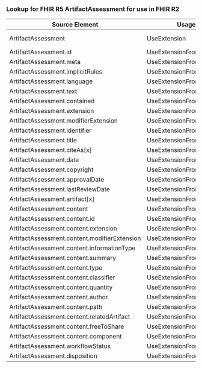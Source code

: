 ### Lookup for FHIR R5 ArtifactAssessment for use in FHIR R2

| Source Element | Usage | Target |
| -------------- | ----- | ------ |
| ArtifactAssessment | UseExtension | http://hl7.org/fhir/5.0/StructureDefinition/extension-ArtifactAssessment |
| ArtifactAssessment.id | UseExtensionFromAncestor | - |
| ArtifactAssessment.meta | UseExtensionFromAncestor | - |
| ArtifactAssessment.implicitRules | UseExtensionFromAncestor | - |
| ArtifactAssessment.language | UseExtensionFromAncestor | - |
| ArtifactAssessment.text | UseExtensionFromAncestor | - |
| ArtifactAssessment.contained | UseExtensionFromAncestor | - |
| ArtifactAssessment.extension | UseExtensionFromAncestor | - |
| ArtifactAssessment.modifierExtension | UseExtensionFromAncestor | - |
| ArtifactAssessment.identifier | UseExtensionFromAncestor | - |
| ArtifactAssessment.title | UseExtensionFromAncestor | - |
| ArtifactAssessment.citeAs[x] | UseExtensionFromAncestor | - |
| ArtifactAssessment.date | UseExtensionFromAncestor | - |
| ArtifactAssessment.copyright | UseExtensionFromAncestor | - |
| ArtifactAssessment.approvalDate | UseExtensionFromAncestor | - |
| ArtifactAssessment.lastReviewDate | UseExtensionFromAncestor | - |
| ArtifactAssessment.artifact[x] | UseExtensionFromAncestor | - |
| ArtifactAssessment.content | UseExtensionFromAncestor | - |
| ArtifactAssessment.content.id | UseExtensionFromAncestor | - |
| ArtifactAssessment.content.extension | UseExtensionFromAncestor | - |
| ArtifactAssessment.content.modifierExtension | UseExtensionFromAncestor | - |
| ArtifactAssessment.content.informationType | UseExtensionFromAncestor | - |
| ArtifactAssessment.content.summary | UseExtensionFromAncestor | - |
| ArtifactAssessment.content.type | UseExtensionFromAncestor | - |
| ArtifactAssessment.content.classifier | UseExtensionFromAncestor | - |
| ArtifactAssessment.content.quantity | UseExtensionFromAncestor | - |
| ArtifactAssessment.content.author | UseExtensionFromAncestor | - |
| ArtifactAssessment.content.path | UseExtensionFromAncestor | - |
| ArtifactAssessment.content.relatedArtifact | UseExtensionFromAncestor | - |
| ArtifactAssessment.content.freeToShare | UseExtensionFromAncestor | - |
| ArtifactAssessment.content.component | UseExtensionFromAncestor | - |
| ArtifactAssessment.workflowStatus | UseExtensionFromAncestor | - |
| ArtifactAssessment.disposition | UseExtensionFromAncestor | - |
